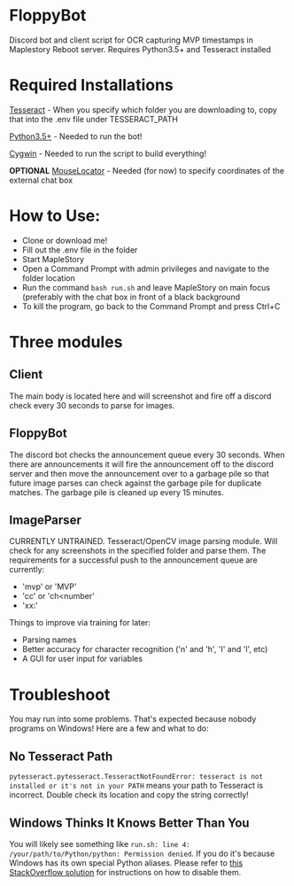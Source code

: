 # FloppyBot
Discord bot and client script for OCR capturing MVP timestamps in Maplestory Reboot server. Requires Python3.5+ and Tesseract installed

# Required Installations
  [Tesseract](https://github.com/UB-Mannheim/tesseract/wiki) - When you specify which folder you are downloading to, copy that into the .env file under TESSERACT_PATH

  [Python3.5+](https://www.python.org/downloads/) - Needed to run the bot!

  [Cygwin](http://www.cygwin.com/) - Needed to run the script to build everything!

  **OPTIONAL** [MouseLocator](http://efigureout.com/free-utility-to-locate-mouse-cursor-position/) - Needed (for now) to specify coordinates of the external chat box

# How to Use:
  * Clone or download me!
  * Fill out the .env file in the folder
  * Start MapleStory
  * Open a Command Prompt with admin privileges and navigate to the folder location
  * Run the command `bash run.sh` and leave MapleStory on main focus (preferably with the chat box in front of a black background
  * To kill the program, go back to the Command Prompt and press Ctrl+C

# Three modules

## Client
  The main body is located here and will screenshot and fire off a discord check every 30 seconds to parse for images.

## FloppyBot
  The discord bot checks the announcement queue every 30 seconds. When there are announcements it will fire
  the announcement off to the discord server and then move the announcement over to a garbage pile so that
  future image parses can check against the garbage pile for duplicate matches. The garbage pile is cleaned
  up every 15 minutes.

## ImageParser
  CURRENTLY UNTRAINED. Tesseract/OpenCV image parsing module. Will check for any screenshots in the specified
  folder and parse them. The requirements for a successful push to the announcement queue are currently:
  
   * 'mvp' or 'MVP'
   * 'cc<number>' or 'ch<number'
   * 'xx:<number>'
  
  Things to improve via training for later:
  
   * Parsing names
   * Better accuracy for character recognition ('n' and 'h', 'I' and 'l', etc)
   * A GUI for user input for variables

# Troubleshoot
  You may run into some problems. That's expected because nobody programs on Windows! Here are a few and what to do:

## No Tesseract Path
  `pytesseract.pytesseract.TesseractNotFoundError: tesseract is not installed or it's not in your PATH` means your path to Tesseract is incorrect. Double check its location and copy the string correctly!

## Windows Thinks It Knows Better Than You
  You will likely see something like `run.sh: line 4: /your/path/to/Python/python: Permission denied`. If you do it's because Windows has its own special Python aliases. Please refer to [this StackOverflow solution](https://stackoverflow.com/a/57168165/4596298) for instructions on how to disable them.

